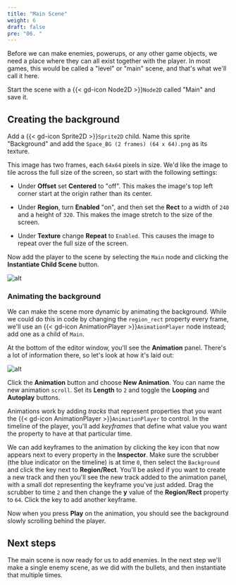 ```yaml
---
title: "Main Scene"
weight: 6
draft: false
pre: "06. "
---
```


Before we can make enemies, powerups, or any other game objects, we need a place where they can all exist together with the player. In most games, this would be called a "level" or "main" scene, and that's what we'll call it here.

Start the scene with a {{< gd-icon Node2D >}}`Node2D` called "Main" and save it.

## Creating the background

Add a {{< gd-icon Sprite2D >}}`Sprite2D` child. Name this sprite "Background" and add the `Space_BG (2 frames) (64 x 64).png` as its texture.

This image has two frames, each `64x64` pixels in size. We'd like the image to tile across the full size of the screen, so start with the following settings:

* Under **Offset** set **Centered** to "off". This makes the image's top left corner start at the origin rather than its center.

* Under **Region**, turn **Enabled** "on", and then set the **Rect** to a width of `240` and a height of `320`. This makes the image stretch to the size of the screen.

* Under **Texture** change **Repeat** to `Enabled`. This causes the image to repeat over the full size of the screen.

Now add the player to the scene by selecting the `Main` node and clicking the **Instantiate Child Scene** button.

![alt](/godot_recipes/4.x/img/2d_101_18.png)

### Animating the background

We can make the scene more dynamic by animating the background. While we could do this in code by changing the `region_rect` property every frame, we'll use an {{< gd-icon AnimationPlayer >}}`AnimationPlayer` node instead; add one as a child of `Main`.

At the bottom of the editor window, you'll see the **Animation** panel. There's a lot of information there, so let's look at how it's laid out:

![alt](/godot_recipes/4.x/img/2d_101_19.png)

Click the **Animation** button and choose **New Animation**. You can name the new animation `scroll`. Set its **Length** to `2` and toggle the **Looping** and **Autoplay** buttons.

Animations work by adding *tracks* that represent properties that you want the {{< gd-icon AnimationPlayer >}}`AnimationPlayer` to control. In the timeline of the player, you'll add *keyframes* that define what value you want the property to have at that particular time.

We can add keyframes to the animation by clicking the key icon that now appears next to every property in the **Inspector**. Make sure the scrubber (the blue indicator on the timeline) is at time `0`, then select the `Background` and click the key next to **Region/Rect**. You'll be asked if you want to create a new track and then you'll see the new track added to the animation panel, with a small dot representing the keyframe you've just added. Drag the scrubber to time `2` and then change the **y** value of the **Region/Rect** property to `64`. Click the key to add another keyframe.

Now when you press **Play** on the animation, you should see the background slowly scrolling behind the player.

## Next steps

The main scene is now ready for us to add enemies. In the next step we'll make a single enemy scene, as we did with the bullets, and then instantiate that multiple times.